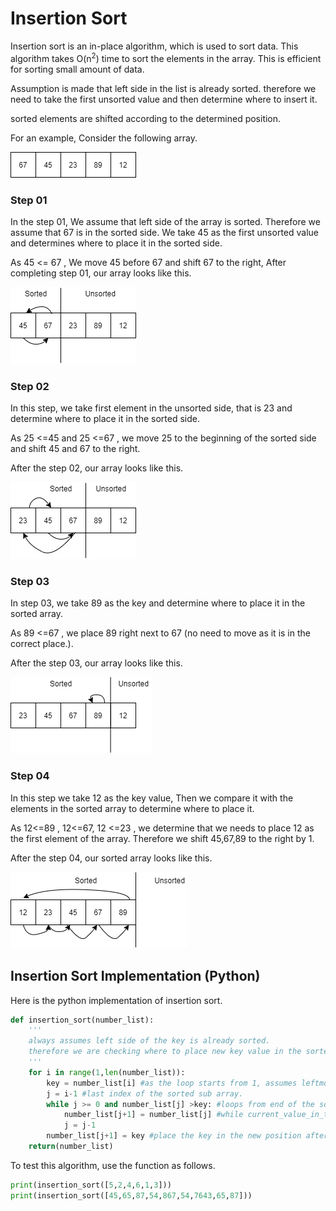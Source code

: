 # Insertion Sort

Insertion sort is an in-place algorithm, which is used to sort data. This algorithm takes O(n<sup>2</sup>) time to sort the elements in the array. This is efficient for sorting small amount of data.

Assumption is made that left side in the list is already sorted. therefore we need to take the first unsorted value and then determine where to insert it.

sorted elements are shifted according to the determined position.

For an example, Consider the following array.



![ins_sort_unsorted](assets\ins_sort_unsorted.png)



### Step 01

In the step 01, We assume that left side of the array is sorted. Therefore we assume that 67 is in the sorted side. We take 45 as the first unsorted value and determines where to place it in the sorted side.

As 45 <= 67 , We move 45 before 67 and shift 67 to the right, After completing step 01, our array  looks like this.



![ins_step_01](assets\ins_step_01.png)

### Step 02

In this step, we take first element in the unsorted side, that is 23 and determine where to place it in the sorted side. 

As 25 <=45 and 25 <=67 , we move 25 to the beginning of  the sorted side and shift 45 and 67 to the right.

After the step 02, our array looks like this.

![ins_step_02](assets\ins_step_02.png)

### Step 03

In step 03, we take 89 as the key and determine where to place it in the sorted array. 

As 89 <=67 , we place 89 right next to 67 (no need to move as it is in the correct place.).

After the step 03, our array looks like this.

![ins_step_03](assets\ins_step_03.png)

### Step 04

In this step we take 12 as the key value, Then we compare it with the elements in the sorted array to determine where to place it.

As 12<=89 , 12<=67, 12 <=23 ,  we determine that we needs to place 12 as the first element of the array. Therefore we shift 45,67,89 to the right by 1.

After the step 04, our sorted array looks like this.

![ins_step-04](assets\ins_step-04.png)





## Insertion Sort Implementation (Python)

Here is the python implementation of insertion sort.

```python
def insertion_sort(number_list):
    '''
    always assumes left side of the key is already sorted.
    therefore we are checking where to place new key value in the sorted left side array.
    '''
    for i in range(1,len(number_list)):
        key = number_list[i] #as the loop starts from 1, assumes leftmost value is already sorted.
        j = i-1 #last index of the sorted sub array.
        while j >= 0 and number_list[j] >key: #loops from end of the sorted part to begining and determine where to place the key.
            number_list[j+1] = number_list[j] #while current_value_in_the_list > key, shift current value to the right.
            j = j-1
        number_list[j+1] = key #place the key in the new position after shifting values.
    return(number_list)

```

To test this algorithm, use the function as follows.

```python
print(insertion_sort([5,2,4,6,1,3]))
print(insertion_sort([45,65,87,54,867,54,7643,65,87]))
```

